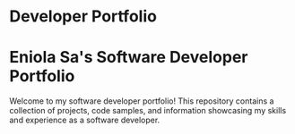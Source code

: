 # Developer Portfolio

# Eniola Sa's Software Developer Portfolio

Welcome to my software developer portfolio! This repository contains a collection of projects, code samples, and information showcasing my skills and experience as a software developer.


